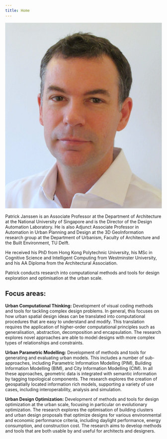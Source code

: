 ```yaml
---
title: Home
---
```


![Photo](./assets/images/1-IMG_4903.JPG)

Patrick Janssen is an Associate Professor at the Department of Architecture at the National University of Singapore and is the Director of the Design Automation Laboratory. He is also Adjunct Associate Professor in Automation in Urban Planning and Design at the 3D GeoInformation research group at the Department of Urbanism, Faculty of Architecture and the Built Environment, TU Delft. 

He received his PhD from Hong Kong Polytechnic University, his MSc in Cognitive Science and Intelligent Computing from Westminster University, and his AA Diploma from the Architectural Association.

Patrick conducts research into computational methods and tools for design exploration and optimisation at the urban scale.

## Focus areas:

**Urban Computational Thinking:** Development of visual coding methods and tools for tackling complex design problems. In general, this focuses on how urban spatial design ideas can be translated into computational procedures that are easy to understand and modify. This translation requires the application of higher-order computational principles such as generalisation, abstraction, decomposition and encapsulation. The research explores novel approaches are able to model designs with more complex types of relationships and constraints.

**Urban Parametric Modelling:** Development of methods and tools for generating and evaluating urban models. This includes a number of sub-approaches, including Parametric Information Modelling (PIM), Building Information Modelling (BIM), and City Information Modelling (CIM). In all these approaches, geometric data is integrated with semantic information by tagging topological components. The research explores the creation of geospatially located information rich models, supporting a variety of use cases, including interoperability, analysis and simulation.

**Urban Design Optimization:** Development of methods and tools for design optimization at the urban scale, focusing in particular on evolutionary optimization. The research explores the optimisation of building clusters and urban design proposals that optimize designs for various environmental and economic performance criteria, including daylight performance, energy consumption, and construction cost. The research aims to develop methods and tools that are both usable by and useful for architects and designers.
